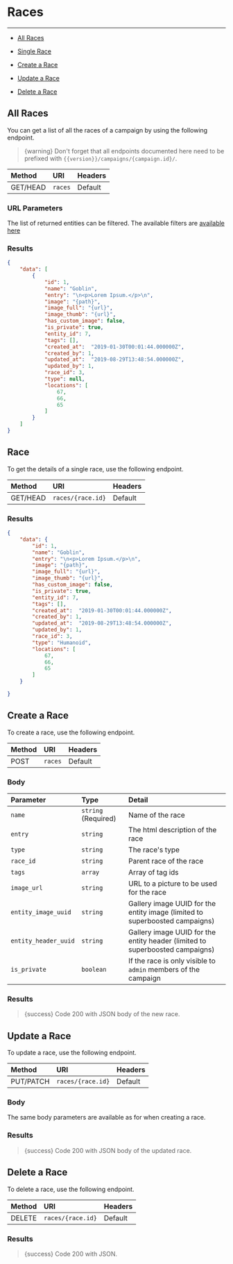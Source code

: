 # Races

---

- [All Races](#all-races)

- [Single Race](#race)
- [Create a Race](#create-race)
- [Update a Race](#update-race)
- [Delete a Race](#delete-race)

<a name="all-races"></a>
## All Races

You can get a list of all the races of a campaign by using the following endpoint.

> {warning} Don't forget that all endpoints documented here need to be prefixed with `{{version}}/campaigns/{campaign.id}/`.


| Method | URI | Headers |
| :- |   :-   |  :-  |
| GET/HEAD | `races` | Default |

### URL Parameters

The list of returned entities can be filtered. The available filters are [available here](/api-docs/{{version}}/filters)

### Results
```json
{
    "data": [
        {
            "id": 1,
            "name": "Goblin",
            "entry": "\n<p>Lorem Ipsum.</p>\n",
            "image": "{path}",
            "image_full": "{url}",
            "image_thumb": "{url}",
            "has_custom_image": false,
            "is_private": true,
            "entity_id": 7,
            "tags": [],
            "created_at":  "2019-01-30T00:01:44.000000Z",
            "created_by": 1,
            "updated_at":  "2019-08-29T13:48:54.000000Z",
            "updated_by": 1,
            "race_id": 3,
            "type": null,
            "locations": [
                67,
                66,
                65
            ]
        }
    ]
}
```

<a name="race"></a>
## Race

To get the details of a single race, use the following endpoint.

| Method | URI | Headers |
| :- |   :-   |  :-  |
| GET/HEAD | `races/{race.id}` | Default |

### Results
```json
{
    "data": {
        "id": 1,
        "name": "Goblin",
        "entry": "\n<p>Lorem Ipsum.</p>\n",
        "image": "{path}",
        "image_full": "{url}",
        "image_thumb": "{url}",
        "has_custom_image": false,
        "is_private": true,
        "entity_id": 7,
        "tags": [],
        "created_at":  "2019-01-30T00:01:44.000000Z",
        "created_by": 1,
        "updated_at":  "2019-08-29T13:48:54.000000Z",
        "updated_by": 1,
        "race_id": 3,
        "type": "Humanoid",
        "locations": [
            67,
            66,
            65
        ]
    }

}
```


<a name="create-race"></a>
## Create a Race

To create a race, use the following endpoint.

| Method | URI | Headers |
| :- |   :-   |  :-  |
| POST | `races` | Default |

### Body

| Parameter | Type | Detail |
| :- |   :-   |  :-  |
| `name` | `string` (Required) | Name of the race |
| `entry` | `string` | The html description of the race |
| `type` | `string` | The race's type |
| `race_id` | `string` | Parent race of the race |
| `tags` | `array` | Array of tag ids |
| `image_url` | `string` | URL to a picture to be used for the race |
| `entity_image_uuid` | `string` | Gallery image UUID for the entity image (limited to superboosted campaigns) |
| `entity_header_uuid` | `string` | Gallery image UUID for the entity header (limited to superboosted campaigns) |
| `is_private` | `boolean` | If the race is only visible to `admin` members of the campaign |

### Results

> {success} Code 200 with JSON body of the new race.


<a name="update-race"></a>
## Update a Race

To update a race, use the following endpoint.

| Method | URI | Headers |
| :- |   :-   |  :-  |
| PUT/PATCH | `races/{race.id}` | Default |

### Body

The same body parameters are available as for when creating a race.

### Results

> {success} Code 200 with JSON body of the updated race.


<a name="delete-race"></a>
## Delete a Race

To delete a race, use the following endpoint.

| Method | URI | Headers |
| :- |   :-   |  :-  |
| DELETE | `races/{race.id}` | Default |

### Results

> {success} Code 200 with JSON.
